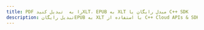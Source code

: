 ---title: PDF را به  تبدیل کنیدXLT، EPUB به XLT مبدل رایگان یا C++ SDKdescription: تبدیل رایگانEPUB به XLT با استفاده از C++ Cloud APIs & SDK همچنین اسناد PDF را در Cloud ایجاد، ویرایش و رندر کنید.---